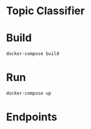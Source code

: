 # Topic Classifier

# Build

```bash
docker-compose build
```
# Run
```bash
docker-compose up
```
# Endpoints
